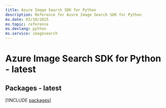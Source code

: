 ```yaml
---
title: Azure Image Search SDK for Python
description: Reference for Azure Image Search SDK for Python
ms.date: 03/10/2025
ms.topic: reference
ms.devlang: python
ms.service: imagesearch
---
```

# Azure Image Search SDK for Python - latest
## Packages - latest
[!INCLUDE [packages](image-search-index.md)]